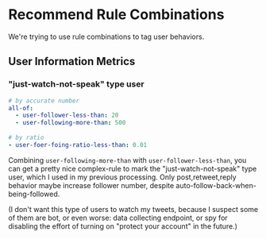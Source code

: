 # Recommend Rule Combinations

We're trying to use rule combinations to tag user behaviors.

## User Information Metrics

### "just-watch-not-speak" type user

```yaml
# by accurate number
all-of:
  - user-follower-less-than: 20
  - user-following-more-than: 500
  
# by ratio
- user-foer-foing-ratio-less-than: 0.01 
```

Combining `user-following-more-than` with `user-follower-less-than`,
you can get a pretty nice complex-rule to mark the "just-watch-not-speak" type user,
which I used in my previous processing.
Only post,retweet,reply behavior maybe increase follower number,
despite auto-follow-back-when-being-followed.

(I don't want this type of users to watch my tweets,
because I suspect some of them are bot,
or even worse: data collecting endpoint,
or spy for disabling the effort of turning on "protect your account" in the future.)

